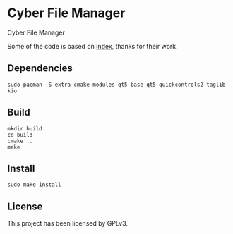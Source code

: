 # Cyber File Manager

Cyber File Manager

Some of the code is based on [index](https://invent.kde.org/maui/index-fm), thanks for their work.

## Dependencies

```shell
sudo pacman -S extra-cmake-modules qt5-base qt5-quickcontrols2 taglib kio
```

## Build

```shell
mkdir build
cd build
cmake ..
make
```

## Install

```shell
sudo make install
```

## License

This project has been licensed by GPLv3.